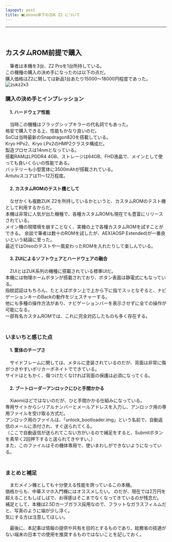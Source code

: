 ```yaml
---
layoput: post
title: ■Lenovo傘下のZUK Z2 について
---
```

---
　
## **カスタムROM前提で購入**
 　筆者は本機を3台、Z2 Proを1台所持している。  
 この機種の購入の決め手になったのは以下の点だ。    
購入価格はZ2に関しては新品1台あたり15000～18000円程度であった。　　
![zukz2x3](https://beni2nd.github.io/images/zukz2x3.jpg "zukz2x3")  

### **購入の決め手とインプレッション**

#### 　1. ハードウェア性能
　当時この機種はフラッグシップキラーの代名詞でもあった。  
格安で購入できる上、性能もかなり良いのだ。  
SoCは当時最新のSnapdragon820を搭載している。  
Kryo HPx2、Kryo LPx2のHMP2クラスタ構成だ。  
製造プロセスは14nmとなっている。  
搭載RAMはLPDDR4 4GB、ストレージは64GB、FHD液晶で、メインとして使っても良いくらいの性能である。  
バッテリーも小型筐体に3500mAhが搭載されている。  
Antutuスコアは11～12万程度。  

#### 　2. カスタムROMのテスト機として
　なぜかくも複数ZUK Z2を所持しているかというと、カスタムROMのテスト機として利用するからだ。  
本機は非常に人気が出た機種で、各種カスタムROMも現在でも豊富にリリースされている。  
メイン機の現環境を崩すことなく、実機の上で各種カスタムROMを試すことができる。
余談で筆者は数十のROMを試したが、AEX(AOSP Extended)が一番良いという結論に至った。  
最近ではOreoのテストや一風変わったROMを入れたりして楽しんでいる。  

#### 　3. ZUIによるソフトウェアとハードウェアの融合
　ZUIとはZUK系列の機種に搭載されている標準UIだ。  
本機には物理ホームボタンが搭載されており、ボタン表面は静電式にもなっている。  
指紋認証はもちろん、たとえばボタン上で上から下に指でスッとなぞると、ナビゲーションキーのBackの動作をジェスチャーする。  
他にも多種の操作方法があり、ナビゲーションバーを表示させずに全ての操作が可能になる。  
一部有名カスタムROMでは、これに完全対応したものも多く存在する。  
　　

### **いまいちと感じた点**

#### 　1. 筐体のチープさ

　サイドフレームに関しては、メタルに塗装されているのだが、背面は非常に傷がつきやすいポリカーボネイトでできている。  
サイドはともかく、傷つけたくなければ背面の保護は必須になってくる。  

#### 　2. ブートローダーアンロックにひと手間かかる
　Xiaomiほどではないのだが、ひと手間かかる仕組みになっている。  
専用サイトからシリアルナンバーとメールアドレスを入力し、アンロック用の専用ファイルを受け取る方式だ。  
アンロック用のファイルは、「unlock_bootloader.img」という名前で、自動返信のメールに添付され、すぐ送られてくる。  
（ここで自動返信が送られてこない方がいるので補足をすると、Submitボタンを素早く2回押下すると送られてきやすい。）  
また、このファイルはその機体専用で、使いまわしができないようになっている。  
 　

### **まとめと補足**

　まだメイン機としても十分使える性能を誇っているこの本機。  
価格からも、中華スマホ入門機にはオススメしたい。
のだが、現在では2万円を超えることもしばしばで、お得感はそこまでなくなってきているのが残念だ。  
補足として、本機は2.5Dカーブガラス採用なので、フラットなガラスフィルムだと、写真のように端が少し浮く。  
気にする方は注意してほしい。  

　最後に、本記事は情報の提供や共有を目的とするものであり、総務省の技適がない端末の日本での使用を推奨するものではないことを記しておく。　　
